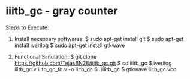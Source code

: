# iiitb_gc - gray counter

Steps to Execute:

1) Install necessary softwares:
  $ sudo apt-get install git
  $ sudo apt-get install iverilog
  $ sudo apt-get install gtkwave

2) Functional Simulation:
  $ git clone https://github.com/TejasBN28/iiitb_gc.git
  $ cd iiitb_gc
  $ iverilog iiitb_gc.v iiitb_gc_tb.v -o iiitb_gc
  $ ./iiitb_gc
  $ gtkwave iiitb_gc.vcd
  
     
